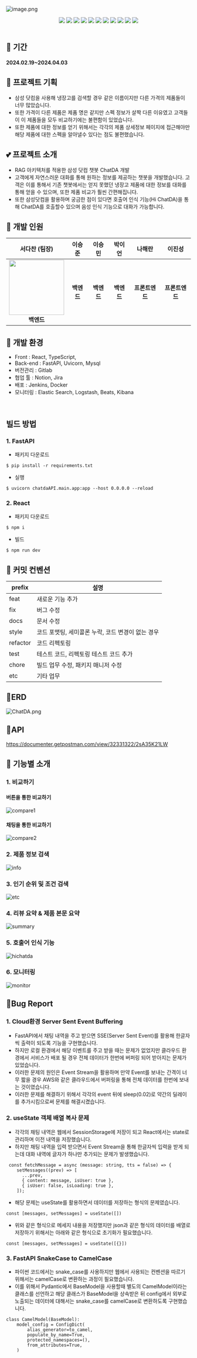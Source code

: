 ![image.png](./image.png)

<div align='center'>
	<img src="https://img.shields.io/badge/FastAPI-339933?style=flat&logo=FastAPI&logoColor=white"/>
	<img src="https://img.shields.io/badge/React-35495E?style=flat&logo=React&logoColor=4FC08D"/>
	<img src="https://img.shields.io/badge/OpenAI-007396?style=flat&logo=OpenAI&logoColor=white"/>
	<img src="https://img.shields.io/badge/TypeScript-4479A1?style=flat&logo=TypeScript&logoColor=white"/>
	<img src="https://img.shields.io/badge/MySQL-4479A1?style=flat&logo=MySQL&logoColor=white"/>
    <img src="https://img.shields.io/badge/ChromaDB-F43059?style=flat&logo=ChromaDB&logoColor=white"/>
	<img src="https://img.shields.io/badge/googlechrome-F43059?style=flat&logo=googlechrome&logoColor=white"/>    
  	<img src="https://img.shields.io/badge/amazonaws-007396?style=flat&logo=amazonaws&logoColor=white"/>
	<img src="https://img.shields.io/badge/Jenkins-F43059?style=flat&logo=Jenkins&logoColor=white"/>
	<img src="https://img.shields.io/badge/Docker-F43059?style=flat&logo=Docker&logoColor=white"/>
	<img src="https://img.shields.io/badge/elasticsearch-4479A1?style=flat&logo=elasticsearch&logoColor=white"/>
</div>
<br/>


## :calendar: 기간
#### 2024.02.19~2024.04.03

## :sparkling_heart: 프로젝트 기획
- 삼성 닷컴을 사용해 냉장고를 검색할 경우 같은 이름이지만 다른 가격의 제품들이 너무 많았습니다.
- 또한 가격이 다른 제품은 제품 명은 같지만 스펙 정보가 살짝 다른 이유였고 고객들이 이 제품들을 모두 비교하기에는 불편함이 있었습니다.
- 또한 제품에 대한 정보를 얻기 위해서는 각각의 제품 상세정보 페이지에 접근해야만 해당 제품에 대한 스펙을 알아낼수 있다는 점도 불편했습니다.

## :two_hearts: 프로젝트 소개
- RAG 아키텍처를 적용한 삼성 닷컴 챗봇 ChatDA 개발
- 고객에게 자연스러운 대화를 통해 원하는 정보를 제공하는 챗봇을 개발했습니다. 고객은 이를 통해서 기존 챗봇에서는 얻지 못했던 냉장고 제품에 대한 정보를 대화를 통해 얻을 수 있으며, 또한 제품 비교가 훨씬 간편해집니다.
- 또한 삼성닷컴을 활용하며 궁금한 점이 있다면 호출어 인식 기능(Hi ChatDA)을 통해 ChatDA를 호출할수 있으며 음성 인식 기능으로 대화가 가능합니다.


## :runner: 개발 인원
| **서다찬 (팀장)** | **이승준** | **이승민** | **박이언** | **나해란** | **이진성** |
| :------: |  :------: |  :------: |  :------: |  :------: |  :------: |
| <img src="https://avatars.githubusercontent.com/u/111109411?v=4" height=150 width=150> <br/> **백엔드** | **백엔드** | **백엔드** | **백엔드** | **프론트엔드** | **프론트엔드** | 

## :yellow_heart: 개발 환경

- Front : React, TypeScript, 
- Back-end : FastAPI, Uvicorn, Mysql
- 버전관리 : Gitlab
- 협업 툴 : Notion, Jira
- 배포 : Jenkins, Docker
- 모니터링 : Elastic Search, Logstash, Beats, Kibana
<br>

## 빌드 방법

### 1. FastAPI
- 패키지 다운로드
```
$ pip install -r requirements.txt
```
- 실행
```
$ uvicorn chatdaAPI.main.app:app --host 0.0.0.0 --reload
```

### 2. React
- 패키지 다운로드
```
$ npm i
```
- 빌드
```
$ npm run dev
```

## :green_heart: 커밋 컨벤션
| prefix |  설명 |   
|---|----|
|feat | 새로운 기능 추가|   
|fix | 버그 수정|
|docs | 문서 수정|
|style | 코드 포맷팅, 세미콜론 누락, 코드 변경이 없는 경우|
|refactor | 코드 리펙토링|
|test | 테스트 코드, 리펙토링 테스트 코드 추가|
|chore | 빌드 업무 수정, 패키지 매니저 수정|
|etc | 기타 업무 |

## 💜ERD
![ChatDA.png](./ChatDA.png)   

## 🖤API
https://documenter.getpostman.com/view/32331322/2sA35K21LW


## :yellow_heart: 기능별 소개

### 1. 비교하기
#### 버튼을 통한 비교하기
![compare1](/uploads/8833de4f5f930d9cf2b8325f406cf21d/compare1.gif)


#### 채팅을 통한 비교하기
![compare2](/uploads/c358ed2d4107544bef0ad82e6d26bbe4/compare2.gif)

### 2. 제품 정보 검색
![info](/uploads/21b92f2b19e45e005f708bd022a485d6/info.gif)

### 3. 인기 순위 및 조건 검색
![etc](/uploads/73cc9d5cdca890c1d40b9872347b048a/etc.gif)


### 4. 리뷰 요약 & 제품 본문 요약
![summary](/uploads/22235b1ddc9e3714821139d4d5b2fa7d/summary.gif)


### 5. 호출어 인식 기능
![hichatda](/uploads/189788831ef00a794628427ed537e972/hichatda.gif)

### 6. 모니터링
![monitor](/uploads/0e85dcd7315d710489329a15255a5c4c/monitor.gif)



## 💙Bug Report
### 1. Cloud환경 Server Sent Event Buffering  
- FastAPI에서 채팅 내역을 주고 받으면 SSE(Server Sent Event)를 활용해 한글자씩 출력이 되도록 기능을 구현했습니다.
- 하지만 로컬 환경에서 해당 이벤트를 주고 받을 때는 문제가 없었지만 클라우드 환경에서 서비스가 배포 될 경우 전체 데이터가 한번에 버퍼링 되어 받아지는 문제가 있었습니다.
- 이러한 문제의 원인은 Event Stream을 활용하며 만약 Event를 보내는 간격이 너무 짧을 경우 AWS와 같은 클라우드에서 버퍼링을 통해 전체 데이터를 한번에 보내는 것이였습니다.
- 이러한 문제를 해결하기 위해서 각각의 event 뒤에 sleep(0.02)로 약간의 딜레이를 추가시킴으로써 문제를 해결시켰습니다.
   
   

### 2. useState 객체 배열 복사 문제
- 각각의 채팅 내역은 웹에서 SessionStorage에 저장이 되고 React에서는 state로 관리하며 이전 내역을 저장했습니다.
- 하지만 채팅 내역을 입력 받으면서 Event Stream을 통해 한글자씩 입력을 받게 되는데 대화 내역에 글자가 하나만 추가되는 문제가 발생했습니다.
```
 const fetchMessage = async (message: string, tts = false) => {
    setMessages((prev) => [
      ...prev,
      { content: message, isUser: true },
      { isUser: false, isLoading: true },
    ]);
```
- 해당 문제는 useState를 활용하면서 데이터를 저장하는 형식의 문제였습니다.
```
const [messages, setMessages] = useState([])
```
- 위와 같은 형식으로 메세지 내용을 저장했지만 json과 같은 형식의 데이터를 배열로 저장하기 위해서는 아래와 같은 형식으로 초기화가 필요했습니다.
```
const [messages, setMessages] = useState([{}])
```



### 3. FastAPI SnakeCase to CamelCase
- 파이썬 코드에서는 snake_case를 사용하지만 웹에서 사용되는 컨벤션을 따르기 위해서는 camelCase로 변환하는 과정이 필요했습니다.
- 이를 위해서 Pydantic에서 BaseModel을 사용할때 별도의 CamelModel이라는 클래스를 선언하고 해당 클래스가 BaseModel을 상속받은 뒤 config에서 외부로 노출되는 데이터에 대해서는 snake_case를 camelCase로 변환하도록 구현했습니다.
```
class CamelModel(BaseModel):
    model_config = ConfigDict(
        alias_generator=to_camel,
        populate_by_name=True,
        protected_namespaces=(),
        from_attributes=True,
    )
```
